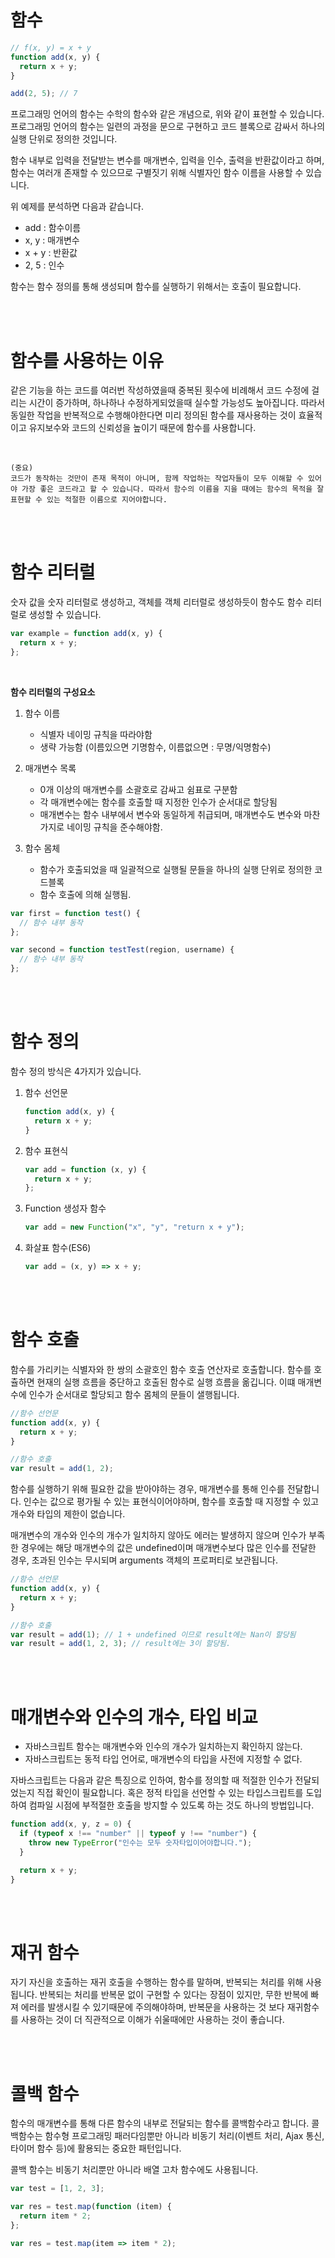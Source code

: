 # 함수

```javascript
// f(x, y) = x + y
function add(x, y) {
  return x + y;
}

add(2, 5); // 7
```

프로그래밍 언어의 함수는 수학의 함수와 같은 개념으로, 위와 같이 표현할 수 있습니다. 프로그래밍 언어의 함수는 일련의 과정을 문으로 구현하고 코드 블록으로 감싸서 하나의 실행 단위로 정의한 것입니다.

함수 내부로 입력을 전달받는 변수를 매개변수, 입력을 인수, 출력을 반환값이라고 하며, 함수는 여러개 존재할 수 있으므로 구별짓기 위해 식별자인 함수 이름을 사용할 수 있습니다.

위 예제를 분석하면 다음과 같습니다.

- add : 함수이름
- x, y : 매개변수
- x + y : 반환값
- 2, 5 : 인수

함수는 함수 정의를 통해 생성되며 함수를 실행하기 위해서는 호출이 필요합니다.

</br></br>

# 함수를 사용하는 이유

같은 기능을 하는 코드를 여러번 작성하였을때 중복된 횟수에 비례해서 코드 수정에 걸리는 시간이 증가하며, 하나하나 수정하게되었을때 실수할 가능성도 높아집니다. 따라서 동일한 작업을 반복적으로 수행해야한다면 미리 정의된 함수를 재사용하는 것이 효율적이고 유지보수와 코드의 신뢰성을 높이기 때문에 함수를 사용합니다.

</br>

```
(중요)
코드가 동작하는 것만이 존재 목적이 아니며, 함께 작업하는 작업자들이 모두 이해할 수 있어야 가장 좋은 코드라고 할 수 있습니다. 따라서 함수의 이름을 지을 때에는 함수의 목적을 잘 표현할 수 있는 적절한 이름으로 지어야합니다.
```

</br></br>

# 함수 리터럴

숫자 값을 숫자 리터럴로 생성하고, 객체를 객체 리터럴로 생성하듯이 함수도 함수 리터럴로 생성할 수 있습니다.

```javascript
var example = function add(x, y) {
  return x + y;
};
```

</br>

<span style='font-weight:bold;'>함수 리터럴의 구성요소</span>

1.  함수 이름

    - 식별자 네이밍 규칙을 따라야함
    - 생략 가능함 (이름있으면 기명함수, 이름없으면 : 무명/익명함수)

2.  매개변수 목록

    - 0개 이상의 매개변수를 소괄호로 감싸고 쉼표로 구분함
    - 각 매개변수에는 함수를 호출할 때 지정한 인수가 순서대로 할당됨
    - 매개변수는 함수 내부에서 변수와 동일하게 취급되며, 매개변수도 변수와 마찬가지로 네이밍 규칙을 준수해야함.

3.  함수 몸체

    - 함수가 호출되었을 때 일괄적으로 실행될 문들을 하나의 실행 단위로 정의한 코드블록
    - 함수 호출에 의해 실행됨.

```javascript
var first = function test() {
  // 함수 내부 동작
};

var second = function testTest(region, username) {
  // 함수 내부 동작
};
```

</br></br>

# 함수 정의

함수 정의 방식은 4가지가 있습니다.

1. 함수 선언문
   ```javascript
   function add(x, y) {
     return x + y;
   }
   ```
2. 함수 표현식
   ```javascript
   var add = function (x, y) {
     return x + y;
   };
   ```
3. Function 생성자 함수
   ```javascript
   var add = new Function("x", "y", "return x + y");
   ```
4. 화살표 함수(ES6)
   ```javascript
   var add = (x, y) => x + y;
   ```

</br></br>

# 함수 호출

함수를 가리키는 식별자와 한 쌍의 소괄호인 함수 호출 연산자로 호출합니다. 함수를 호츌하면 현재의 실행 흐름을 중단하고 호출된 함수로 실행 흐름을 옮깁니다. 이떄 매개변수에 인수가 순서대로 할당되고 함수 몸체의 문들이 샐행됩니다.

```javascript
//함수 선언문
function add(x, y) {
  return x + y;
}

//함수 호출
var result = add(1, 2);
```

함수를 실행하기 위해 필요한 값을 받아야하는 경우, 매개변수를 통해 인수를 전달합니다. 인수는 값으로 평가될 수 있는 표현식이어야하며, 함수를 호출할 때 지정할 수 있고 개수와 타입의 제한이 없습니다.

매개변수의 개수와 인수의 개수가 일치하지 않아도 에러는 발생하지 않으며 인수가 부족한 경우에는 해당 매개변수의 값은 undefined이며 매개변수보다 많은 인수를 전달한 경우, 초과된 인수는 무시되며 arguments 객체의 프로퍼티로 보관됩니다.

```javascript
//함수 선언문
function add(x, y) {
  return x + y;
}

//함수 호출
var result = add(1); // 1 + undefined 이므로 result에는 Nan이 할당됨
var result = add(1, 2, 3); // result에는 3이 할당됨.
```

</br></br>

# 매개변수와 인수의 개수, 타입 비교

- 자바스크립트 함수는 매개변수와 인수의 개수가 일치하는지 확인하지 않는다.
- 자바스크립트는 동적 타입 언어로, 매개변수의 타입을 사전에 지정할 수 없다.

자바스크립트는 다음과 같은 특징으로 인하여, 함수를 정의할 때 적절한 인수가 전달되었는지 직접 확인이 필요합니다. 혹은 정적 타입을 선언할 수 있는 타입스크립트를 도입하여 컴파일 시점에 부적절한 호출을 방지할 수 있도록 하는 것도 하나의 방법입니다.

```javascript
function add(x, y, z = 0) {
  if (typeof x !== "number" || typeof y !== "number") {
    throw new TypeError("인수는 모두 숫자타입이어야합니다.");
  }

  return x + y;
}
```

</br></br>

# 재귀 함수

자기 자신을 호출하는 재귀 호출을 수행하는 함수를 말하며, 반복되는 처리를 위해 사용됩니다. 반복되는 처리를 반복문 없이 구현할 수 있다는 장점이 있지만, 무한 반복에 빠져 에러를 발생시킬 수 있기때문에 주의해야하며, 반복문을 사용하는 것 보다 재귀함수를 사용하는 것이 더 직관적으로 이해가 쉬울때에만 사용하는 것이 좋습니다.

</br></br>

# 콜백 함수

함수의 매개변수를 통해 다른 함수의 내부로 전달되는 함수를 콜백함수라고 합니다. 콜백함수는 함수형 프로그래밍 패러다임뿐만 아니라 비동기 처리(이벤트 처리, Ajax 통신, 타이머 함수 등)에 활용되는 중요한 패턴입니다.

콜백 함수는 비동기 처리뿐만 아니라 배열 고차 함수에도 사용됩니다.

```javascript
var test = [1, 2, 3];

var res = test.map(function (item) {
  return item * 2;
};

var res = test.map(item => item * 2);
```
